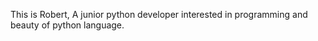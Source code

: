 This is Robert, A junior python developer interested in programming and beauty of python language.

<!---
robert-j1998/robert-j1998 is a ✨ special ✨ repository because its `README.md` (this file) appears on your GitHub profile.
You can click the Preview link to take a look at your changes.
--->
